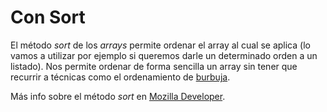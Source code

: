 # Con Sort

El método *sort* de los *arrays* permite ordenar el array al cual se aplica (lo vamos a utilizar por ejemplo si queremos darle un determinado orden a un listado). Nos permite ordenar de forma sencilla un array sin tener que recurrir a técnicas como el ordenamiento de [burbuja](https://es.wikipedia.org/wiki/Ordenamiento_de_burbuja). 

Más info sobre el método *sort* en [Mozilla Developer](https://developer.mozilla.org/es/docs/Web/JavaScript/Reference/Global_Objects/Array/sort).